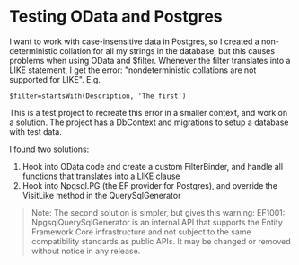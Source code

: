 # Testing OData and Postgres

I want to work with case-insensitive data in Postgres, so I created a non-deterministic collation for all my strings in the database, but this causes problems when using OData and $filter. Whenever the filter translates into a LIKE statement, I get the error: "nondeterministic collations are not supported for LIKE". E.g. 

```
$filter=startsWith(Description, 'The first')
```

This is a test project to recreate this error in a smaller context, and work on a solution. The project has a DbContext and migrations to setup a database with test data.

I found two solutions:

1. Hook into OData code and create a custom FilterBinder, and handle all functions that translates into a LIKE clause
2. Hook into Npgsql.PG (the EF provider for Postgres), and override the VisitLike method in the QuerySqlGenerator

> Note: The second solution is simpler, but gives this warning: EF1001: NpgsqlQuerySqlGenerator is an internal API that supports the Entity Framework Core infrastructure and not subject to the same compatibility standards as public APIs. It may be changed or removed without notice in any release.
